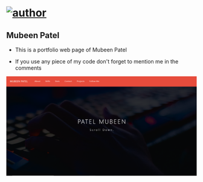 # [![author](https://img.shields.io/badge/Author-MubeenPatel-green.svg)](https://twitter.com/Patelmubeen99)

## Mubeen Patel

* This is a portfolio web page of Mubeen Patel

* If you use any piece of my code don't forget to mention me in the comments

![Website Overview](./images/Preview.png)
